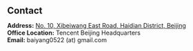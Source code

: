 <h1 id="contact"></h1>

<h2 style="margin: 60px 0px 10px;">Contact</h2>

<p><strong>Address:</strong> <a href="https://www.google.com.hk/maps/place/%E4%B8%AD%E5%9B%BD%E5%8C%97%E4%BA%AC%E5%B8%82%E6%B5%B7%E6%B7%80%E5%8C%BA%E8%88%AA%E5%A4%A9%E5%9F%8E%E8%85%BE%E8%AE%AF%E5%8C%97%E4%BA%AC%E6%80%BB%E9%83%A8%E5%A4%A7%E6%A5%BC+%E9%82%AE%E6%94%BF%E7%BC%96%E7%A0%81:+100094/@40.0402477,116.2736475,17z/data=!3m1!4b1!4m6!3m5!1s0x35f057ab8a4d29ab:0x8a33aac95b6439b2!8m2!3d40.0402477!4d116.2736475!16s%2Fg%2F11pqvs7_mg?entry=ttu">No. 10, Xibeiwang East Road, Haidian District, Beijing</a>
<br />
<strong>Office Location:</strong> Tencent Beijing Headquarters
<br />
<strong>Email:</strong> <email>baiyang0522 (at) gmail.com</email></p>
